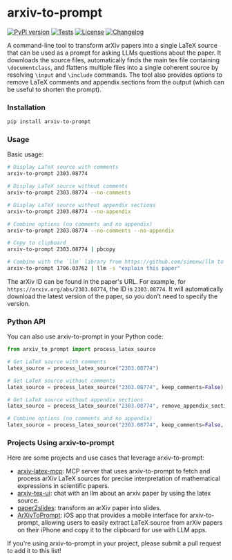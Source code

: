 # arxiv-to-prompt

[![PyPI version](https://badge.fury.io/py/arxiv-to-prompt.svg?update=20250629)](https://pypi.org/project/arxiv-to-prompt/)
[![Tests](https://github.com/takashiishida/arxiv-to-prompt/actions/workflows/tests.yml/badge.svg)](https://github.com/takashiishida/arxiv-to-prompt/actions)
[![License](https://img.shields.io/badge/License-MIT-yellow.svg)](https://opensource.org/licenses/MIT)
[![Changelog](https://img.shields.io/github/v/release/takashiishida/arxiv-to-prompt?label=changelog)](https://github.com/takashiishida/arxiv-to-prompt/releases)

A command-line tool to transform arXiv papers into a single LaTeX source that can be used as a prompt for asking LLMs questions about the paper. It downloads the source files, automatically finds the main tex file containing `\documentclass`, and flattens multiple files into a single coherent source by resolving `\input` and `\include` commands. The tool also provides options to remove LaTeX comments and appendix sections from the output (which can be useful to shorten the prompt).

### Installation

```bash
pip install arxiv-to-prompt
```

### Usage

Basic usage:
```bash
# Display LaTeX source with comments
arxiv-to-prompt 2303.08774

# Display LaTeX source without comments
arxiv-to-prompt 2303.08774 --no-comments

# Display LaTeX source without appendix sections
arxiv-to-prompt 2303.08774 --no-appendix

# Combine options (no comments and no appendix)
arxiv-to-prompt 2303.08774 --no-comments --no-appendix

# Copy to clipboard
arxiv-to-prompt 2303.08774 | pbcopy

# Combine with the `llm` library from https://github.com/simonw/llm to chat about the paper
arxiv-to-prompt 1706.03762 | llm -s "explain this paper"
```

The arXiv ID can be found in the paper's URL. For example, for `https://arxiv.org/abs/2303.08774`, the ID is `2303.08774`. It will automatically download the latest version of the paper, so you don't need to specify the version.

### Python API

You can also use arxiv-to-prompt in your Python code:

```python
from arxiv_to_prompt import process_latex_source

# Get LaTeX source with comments
latex_source = process_latex_source("2303.08774")

# Get LaTeX source without comments
latex_source = process_latex_source("2303.08774", keep_comments=False)

# Get LaTeX source without appendix sections
latex_source = process_latex_source("2303.08774", remove_appendix_section=True)

# Combine options (no comments and no appendix)
latex_source = process_latex_source("2303.08774", keep_comments=False, remove_appendix_section=True)
```

### Projects Using arxiv-to-prompt

Here are some projects and use cases that leverage arxiv-to-prompt:

- [arxiv-latex-mcp](https://github.com/takashiishida/arxiv-latex-mcp): MCP server that uses arxiv-to-prompt to fetch and process arXiv LaTeX sources for precise interpretation of mathematical expressions in scientific papers.
- [arxiv-tex-ui](https://github.com/takashiishida/arxiv-tex-ui): chat with an llm about an arxiv paper by using the latex source.
- [paper2slides](https://github.com/takashiishida/paper2slides): transform an arXiv paper into slides.
- [ArXivToPrompt](https://apps.apple.com/jp/app/arxivtoprompt/id6751013390): iOS app that provides a mobile interface for arxiv-to-prompt, allowing users to easily extract LaTeX source from arXiv papers on their iPhone and copy it to the clipboard for use with LLM apps. 

If you're using arxiv-to-prompt in your project, please submit a pull request to add it to this list!
